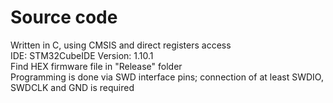 # Source code

Written in C, using CMSIS and direct registers access  
IDE: STM32CubeIDE Version: 1.10.1  
Find HEX firmware file in "Release" folder  
Programming is done via SWD interface pins; connection of at least SWDIO, SWDCLK and GND is required 
